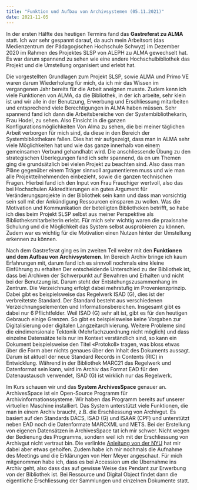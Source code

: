 ```yaml
---
title: "Funktion und Aufbau von Archivsystemen (05.11.2021)"
date: 2021-11-05
---
```

In der ersten Hälfte des heutigen Termins fand das **Gastreferat zu ALMA** statt. Ich war sehr gespannt darauf, da auch mein Arbeitsort (das Medienzentrum der Pädagogischen Hochschule Schwyz) im Dezember 2020 im Rahmen des Projektes SLSP von ALEPH zu ALMA gewechselt hat. Es war darum spannend zu sehen wie eine andere Hochschulbibliothek das Projekt und die Umstellung organisiert und erlebt hat.

Die vorgestellten Grundlagen zum Projekt SLSP, sowie ALMA und Primo VE waren darum Wiederholung für mich, da ich mir das Wissen im vergangenen Jahr bereits für die Arbeit aneignen musste. Zudem kenn ich viele Funktionen von ALMA, da die Bibliothek, in der ich arbeite, sehr klein ist und wir alle in der Benutzung, Erwerbung und Erschliessung mitarbeiten und entsprechend viele Berechtigungen in ALMA haben müssen. Sehr spannend fand ich dann die Arbeitsbereiche von der Systembibliothekarin, Frau Hodel, zu sehen. Also Einsicht in die ganzen Konfigurationsmöglichkeiten Von Alma zu sehen, die bei meiner täglichen Arbeit verborgen für mich sind, da diese in den Bereich der Systembibliothekare fallen. Dies hat mir aufgezeigt, dass man in ALMA sehr viele Möglichkeiten hat und wie das ganze innerhalb von einem gemeinsamen Verbund gehandhabt wird.
Die anschliessende Übung zu den strategischen Überlegungen fand ich sehr spannend, da en um Themen ging die grundsätzlich bei vielen Projekt zu beachten sind. Also dass man Pläne gegenüber einem Träger sinnvoll argumentieren muss und wie man alle Projektteilnehmenden einbezieht, sowie die ganzen technischen Fragen. Hierbei fand ich den Input von Frau Frauchiger wertvoll, also das bei Hochschulen Akkreditierungen ein gutes Argument für Veränderungsprojekte in der Bibliothek sein kann und dass man vorsichtig sein soll mit der Ankündigung Ressourcen einsparen zu wollen. Was die Motivation und Kommunikation der beteiligten Bibliotheken betrifft, so habe ich dies beim Projekt SLSP selbst aus meiner Perspektive als Bibliotheksmitarbeiterin erlebt. Für mich sehr wichtig waren die praxisnahe Schulung und die Möglichkeit das System selbst ausprobieren zu können. Zudem war es wichtig für die Motivation einen Nutzen hinter der Umstellung erkennen zu können.

Nach dem Gastreferat ging es im zweiten Teil weiter mit den **Funktionen und dem Aufbau von Archivsystemen**. Im Bereich Archiv bringe ich kaum Erfahrungen mit, darum fand ich es sinnvoll nochmals eine kleine Einführung zu erhalten Der entscheidende Unterschied zu der Bibliothek ist, dass bei Archiven der Schwerpunkt auf Bewahren und Erhalten und nicht bei der Benutzung ist. Darum steht der Entstehungszusammenhang im Zentrum. Die Verzeichnung erfolgt dabei mehrstufig im Provenienzprinzip. Dabei gibt es beispielsweise das Regelwerk ISAD (G), dies ist der verbreitetste Standard. Der Standard besteht aus verschiedenen Verzeichnungselementen und Informationsbereichen. Insgesamt gibt es dabei nur 6 Pflichtfelder. Weil ISAD (G) sehr alt ist, gibt es für den heutigen Gebrauch einige Grenzen. So gibt es beispielsweise keine Vorgaben zur Digitalisierung oder digitalen Langzeitarchivierung. Weitere Probleme sind die eindimensionale Tektonik (Mehrfachzuordnung nicht möglich) und dass einzelne Datensätze teils nur im Kontext verständlich sind, so kann ein Dokument beispielsweise den Titel «Protokoll» tragen, was bloss etwas über die Form aber nichts genaues über den Inhalt des Dokuments aussagt. Darum ist aktuell der neue Standard Records in Contents (RIC) in Entwicklung. Während in der Bibliothek MARC21 das Regelwerk und Datenformat sein kann, wird im Archiv das Format EAD für den Datenaustausch verwendet, ISAD (G) ist wirklich nur das Regelwerk.

Im Kurs schauen wir und das **System ArchivesSpace** genauer an. ArchivesSpace ist ein Open-Source Programm für Archivinformationssysteme. Wir haben das Programm bereits auf unserer virtuellen Maschine installiert. Das System unterstützt viele Funktionen, die man in einem Archiv braucht, z.B. die Erschliessung von Archivgut. Es basiert auf den Standards DACS, ISAD (G) und ISAAR (CPF) und unterstützt neben EAD noch die Datenformate MARCXML und METS. Bei der Erstellung von eigenen Datensätzen in ArchivesSpace tat ich mir schwer. Nicht wegen der Bedienung des Programms, sondern weil ich mit der Erschliessung von Archivgut nicht vertraut bin. Die verlinkte [Anleitung von der NYU](https://guides.nyu.edu/ld.php?content_id=23198351) hat mir dabei aber etwas geholfen. Zudem habe ich mir nochmals die Aufnahme des Meetings und die Erklärungen von Herr Meyer angeschaut. Für mich mitgenommen habe ich, dass es bei Accession um die Übernahme ins Archiv geht, also dass das auf gewisse Weise das Pendant zur Erwerbung von der Bibliothek ist. Bei Ressource und Digital Object findet dann die eigentliche Erschliessung der Sammlungen und einzelnen Dokumente statt.
